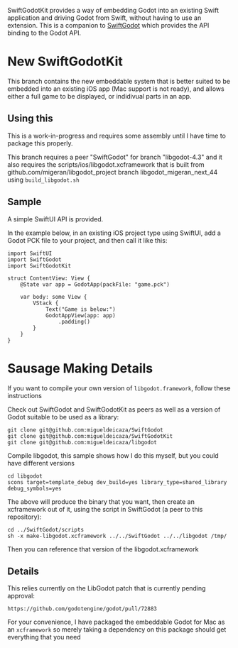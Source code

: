 SwiftGodotKit provides a way of embedding Godot into an existing Swift
application and driving Godot from Swift, without having to use an
extension.   This is a companion to [SwiftGodot](https://github.com/migueldeicaza/SwiftGodot) which
provides the API binding to the Godot API.

# New SwiftGodotKit

This branch contains the new embeddable system that is better suited
to be embedded into an existing iOS app (Mac support is not ready),
and allows either a full game to be displayed, or indidivual parts in
an app.

## Using this

This is a work-in-progress and requires some assembly until I have
time to package this properly.

This branch requires a peer "SwiftGodot" for branch "libgodot-4.3" and
it also requires the scripts/ios/libgodot.xcframework that is built from
github.com/migeran/libgodot_project branch libgodot_migeran_next_44 using `build_libgodot.sh`

## Sample

A simple SwiftUI API is provided.

In the example below, in an existing iOS project type using SwiftUI,
add a Godot PCK file to your project, and then call it like this:

```
import SwiftUI
import SwiftGodot
import SwiftGodotKit

struct ContentView: View {
    @State var app = GodotApp(packFile: "game.pck")

    var body: some View {
        VStack {
            Text("Game is below:")
            GodotAppView(app: app)
                .padding()
        }
    }
}
```


# Sausage Making Details 

If you want to compile your own version of `libgodot.framework`, follow 
these instructions

Check out SwiftGodot and SwiftGodotKit as peers as well as a version
of Godot suitable to be used as a library:

```
git clone git@github.com:migueldeicaza/SwiftGodot
git clone git@github.com:migueldeicaza/SwiftGodotKit
git clone git@github.com:migueldeicaza/libgodot
```

Compile libgodot, this sample shows how I do this myself, but
you could have different versions

```
cd libgodot
scons target=template_debug dev_build=yes library_type=shared_library debug_symbols=yes 
```

The above will produce the binary that you want, then create an
xcframework out of it, using the script in SwiftGodot (a peer to this
repository):

```
cd ../SwiftGodot/scripts
sh -x make-libgodot.xcframework ../../SwiftGodot ../../libgodot /tmp/
```

Then you can reference that version of the libgodot.xcframework

## Details

This relies currently on the LibGodot patch that is currently pending
approval:

    https://github.com/godotengine/godot/pull/72883

For your convenience, I have packaged the embeddable Godot for Mac as an `xcframework`
so merely taking a dependency on this package should get everything that you need
